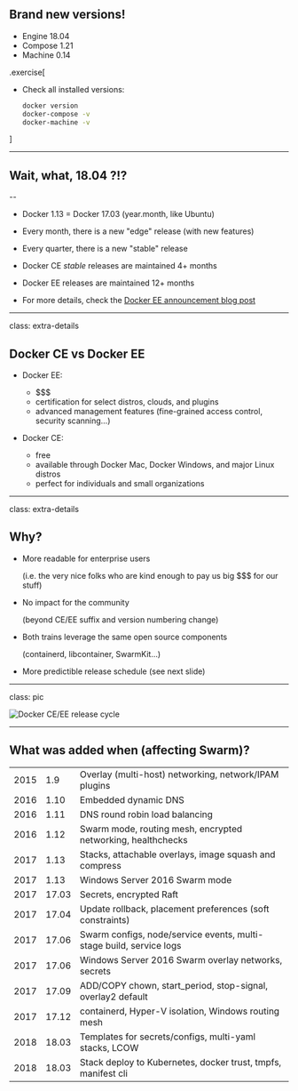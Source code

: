 ## Brand new versions!

- Engine 18.04
- Compose 1.21
- Machine 0.14

.exercise[

- Check all installed versions:
  ```bash
  docker version
  docker-compose -v
  docker-machine -v
  ```

]

---

## Wait, what, 18.04 ?!?

--

- Docker 1.13 = Docker 17.03 (year.month, like Ubuntu)

- Every month, there is a new "edge" release (with new features)

- Every quarter, there is a new "stable" release

- Docker CE *stable* releases are maintained 4+ months

- Docker EE releases are maintained 12+ months

- For more details, check the [Docker EE announcement blog post](https://blog.docker.com/2017/03/docker-enterprise-edition/)

---

class: extra-details

## Docker CE vs Docker EE

- Docker EE:

  - $$$
  - certification for select distros, clouds, and plugins
  - advanced management features (fine-grained access control, security scanning...)

- Docker CE:

  - free
  - available through Docker Mac, Docker Windows, and major Linux distros
  - perfect for individuals and small organizations

---

class: extra-details

## Why?

- More readable for enterprise users

  (i.e. the very nice folks who are kind enough to pay us big $$$ for our stuff)

- No impact for the community

  (beyond CE/EE suffix and version numbering change)

- Both trains leverage the same open source components

  (containerd, libcontainer, SwarmKit...)

- More predictible release schedule (see next slide)

---

class: pic

![Docker CE/EE release cycle](images/docker-ce-ee-lifecycle.png)

---

## What was added when (affecting Swarm)?

||||
| ---- | ----- | --- |
| 2015 |  1.9  | Overlay (multi-host) networking, network/IPAM plugins
| 2016 |  1.10 | Embedded dynamic DNS
| 2016 |  1.11 | DNS round robin load balancing
| 2016 |  1.12 | Swarm mode, routing mesh, encrypted networking, healthchecks
| 2017 |  1.13 | Stacks, attachable overlays, image squash and compress
| 2017 |  1.13 | Windows Server 2016 Swarm mode
| 2017 | 17.03 | Secrets, encrypted Raft
| 2017 | 17.04 | Update rollback, placement preferences (soft constraints)
| 2017 | 17.06 | Swarm configs, node/service events, multi-stage build, service logs
| 2017 | 17.06 | Windows Server 2016 Swarm overlay networks, secrets
| 2017 | 17.09 | ADD/COPY chown, start\_period, stop-signal, overlay2 default
| 2017 | 17.12 | containerd, Hyper-V isolation, Windows routing mesh
| 2018 | 18.03 | Templates for secrets/configs, multi-yaml stacks, LCOW
| 2018 | 18.03 | Stack deploy to Kubernetes, docker trust, tmpfs, manifest cli

